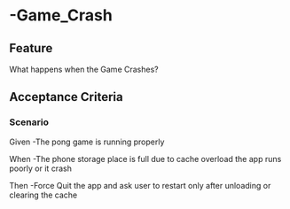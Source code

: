 # -Game_Crash

## Feature

What happens when the Game Crashes?

## Acceptance Criteria

### Scenario

  Given -The pong game is running properly

  When -The phone storage place is full due to
  cache overload the app runs poorly or it crash

  Then -Force Quit the app and ask user to
  restart only after unloading or clearing the cache
